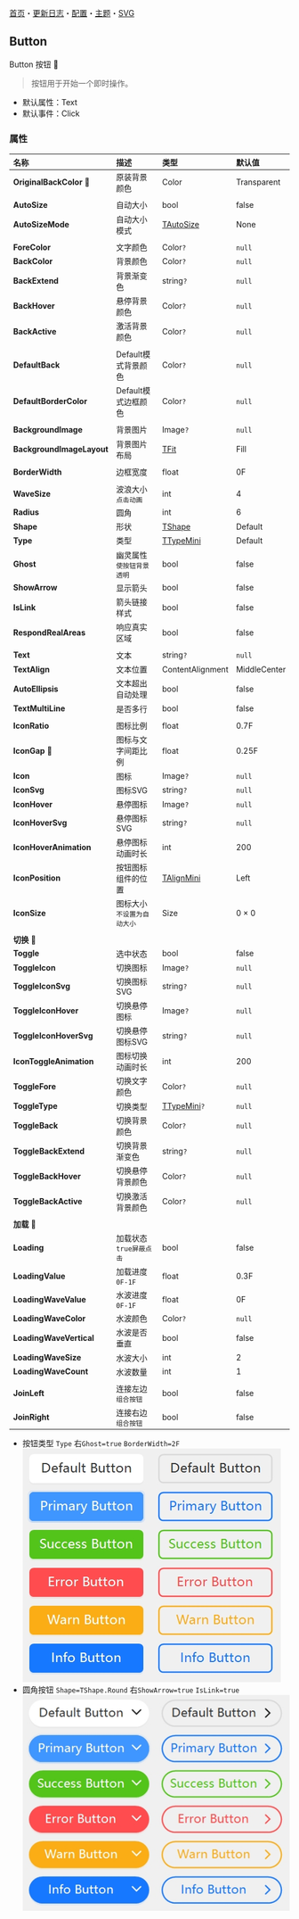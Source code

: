 ﻿[首页](../Home.md)・[更新日志](../UpdateLog.md)・[配置](../Config.md)・[主题](../Theme.md)・[SVG](../SVG.md)

## Button

Button 按钮 👚

> 按钮用于开始一个即时操作。

- 默认属性：Text
- 默认事件：Click

### 属性

名称 | 描述 | 类型 | 默认值 |
:--|:--|:--|:--|
**OriginalBackColor** 🔴 | 原装背景颜色 | Color | Transparent |
||||
**AutoSize** | 自动大小 | bool | false |
**AutoSizeMode** | 自动大小模式 | [TAutoSize](Enum.md#tautosize) | None |
||||
**ForeColor** | 文字颜色 | Color`?` | `null` |
**BackColor** | 背景颜色 | Color`?` | `null` |
**BackExtend** | 背景渐变色 | string`?` | `null` |
**BackHover** | 悬停背景颜色 | Color`?` | `null` |
**BackActive** | 激活背景颜色 | Color`?` | `null` |
||||
**DefaultBack** | Default模式背景颜色 | Color`?` | `null` |
**DefaultBorderColor** | Default模式边框颜色 | Color`?` | `null` |
||||
**BackgroundImage** | 背景图片 | Image`?` | `null` |
**BackgroundImageLayout** | 背景图片布局 | [TFit](Enum.md#tfit) | Fill |
||||
**BorderWidth** | 边框宽度 | float | 0F |
||||
**WaveSize** | 波浪大小 `点击动画` | int | 4 |
**Radius** | 圆角 | int | 6 |
**Shape** | 形状 | [TShape](Enum.md#tshape) | Default |
**Type** | 类型 | [TTypeMini](Enum.md#ttypemini) | Default |
**Ghost** | 幽灵属性 `使按钮背景透明` | bool | false |
**ShowArrow** | 显示箭头 | bool | false |
**IsLink** | 箭头链接样式 | bool | false |
**RespondRealAreas** | 响应真实区域 | bool | false |
||||
**Text** | 文本 | string`?` | `null` |
**TextAlign** | 文本位置 | ContentAlignment | MiddleCenter |
**AutoEllipsis** | 文本超出自动处理 | bool | false |
**TextMultiLine** | 是否多行 | bool | false |
||||
**IconRatio** | 图标比例 | float | 0.7F |
**IconGap** 🔴 | 图标与文字间距比例 | float | 0.25F |
**Icon** | 图标 | Image`?` | `null` |
**IconSvg** | 图标SVG | string`?` | `null` |
**IconHover** | 悬停图标 | Image`?` | `null` |
**IconHoverSvg** | 悬停图标SVG | string`?` | `null` |
**IconHoverAnimation** | 悬停图标动画时长 | int | 200 |
**IconPosition** | 按钮图标组件的位置 | [TAlignMini](Enum.md#talignmini) | Left |
**IconSize** | 图标大小 `不设置为自动大小` | Size | 0 × 0 |
||||
|**切换** 🔴||
**Toggle** | 选中状态 | bool | false |
**ToggleIcon** | 切换图标 | Image`?` | `null` |
**ToggleIconSvg** | 切换图标SVG | string`?` | `null` |
**ToggleIconHover** | 切换悬停图标 | Image`?` | `null` |
**ToggleIconHoverSvg** | 切换悬停图标SVG | string`?` | `null` |
**IconToggleAnimation** | 图标切换动画时长 | int | 200 |
**ToggleFore** | 切换文字颜色 | Color`?` | `null` |
**ToggleType** | 切换类型 | [TTypeMini](Enum.md#ttypemini)`?` | `null` |
**ToggleBack** | 切换背景颜色 | Color`?` | `null` |
**ToggleBackExtend** | 切换背景渐变色 | string`?` | `null` |
**ToggleBackHover** | 切换悬停背景颜色 | Color`?` | `null` |
**ToggleBackActive** | 切换激活背景颜色 | Color`?` | `null` |
||||
|**加载** 🔴||
**Loading** | 加载状态 `true屏蔽点击` | bool | false |
**LoadingValue** | 加载进度 `0F-1F` | float | 0.3F |
**LoadingWaveValue** | 水波进度 `0F-1F` | float | 0F |
**LoadingWaveColor** | 水波颜色 | Color`?` | `null` |
**LoadingWaveVertical** | 水波是否垂直 | bool | false |
**LoadingWaveSize** | 水波大小 | int | 2 |
**LoadingWaveCount** | 水波数量 | int | 1 |
||||
**JoinLeft** | 连接左边 `组合按钮` | bool | false |
**JoinRight** | 连接右边 `组合按钮` | bool | false |

- 按钮类型 `Type` 右`Ghost=true` `BorderWidth=2F`
![ButtonStyle](ButtonStyle.png)
- 圆角按钮 `Shape=TShape.Round` 右`ShowArrow=true` `IsLink=true`
![ButtonStyleRound](ButtonStyleRound.png)